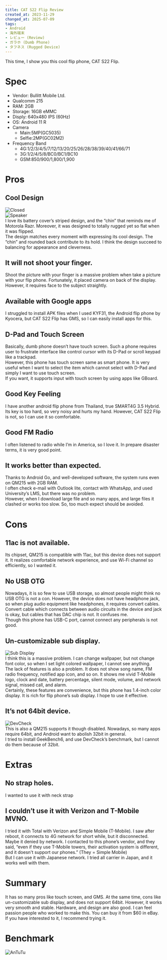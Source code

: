 ```yaml
---
title: CAT S22 Flip Review
created_at: 2023-11-29
changed_at: 2025-07-09
tags:
- Android
- 海外端末
- レビュー (Review)
- ガラホ (Dumb Phone)
- タフネス (Rugged Device)
---
```


This time, I show you this cool flip phone, CAT S22 Flip.<br>

# Spec
- Vendor: Bullitt Mobile Ltd.
- Qualcomm 215
- RAM: 2GB
- Storage: 16GB eMMC
- Disply: 640x480 IPS (60Hz)
- OS: Android 11 R
- Camera
  - Main:5MP(GC5035)
  - Selfie:2MP(GC02M2)
- Frequency Band
  - 4G:1/2/3/4/5/7/12/13/20/25/26/28/38/39/40/41/66/71
  - 3G:1/2/4/5/8/BC0/BC1/BC10
  - GSM:850/900/1,800/1,900 <br>

# Pros
## Cool Design
![Closed](https://imgur.com/enUx99o.jpeg)<br>
![Speaker](https://imgur.com/oxoI0qO.jpeg)<br>
I love its battery cover’s striped design, and the “chin” that reminds me of Motorola Razr. Moreover, it was designed to totally rugged yet so flat when it was flipped. <br>
The design matches every moment with expressing its cool design. The “chin” and rounded back contribute to its hold. I think the design succeed to balancing for appearance and cleverness.
##  It will not shoot your finger.
[](Camera)
Shoot the picture with your finger is a massive problem when take a picture with your flip phone. Fortunately, it placed camera on back of the display. However, it requires face to the subject straightly.
## Available with Google apps
I struggled to install APK files when I used KYF31, the Android flip phone by Kyocera, but CAT S22 Flip has GMS, so I can easily install apps for this.
## D-Pad and Touch Screen
Basically, dumb phone doesn’t have touch screen. Such a phone requires user to frustrate interface like control cursor with its D-Pad or scroll keypad like a trackpad. <br>
However, this phone has touch screen same as smart phone. It is very useful when I want to select the item which cannot select with D-Pad and simply I want to use touch screen.<br>
If you want, it supports input with touch screen by using apps like GBoard.

## Good Key Feeling
I have another android flip phone from Thailand, true SMART4G 3.5 Hybrid. Its key is too hard, so very noisy and hurts my hand. However, CAT S22 Flip is not, so I can use it so comfortable. 
## Good FM Radio
I often listened to radio while I’m in America, so I love it. In prepare disaster terms, it is very good point.
## It works better than expected.
Thanks to Android Go, and well-developed software, the system runs even on QM215 with 2GB RAM.<br>
I often check e-mail with Outlook lite, contact with WhatsApp, and used University’s LMS, but there was no problem.<br>
However, when I download large file and so many apps, and large files it clashed or works too slow. So, too much expect should be avoided. 


# Cons
## 11ac is not available.
Its chipset, QM215 is compatible with 11ac, but this device does not support it. It realizes comfortable network experience, and use Wi-Fi channel so efficiently, so I wanted it.
## No USB OTG
Nowadays, it is so few to use USB storage, so almost people might think no USB OTG is not a con. However, the device does not have headphone jack, so when plug audio equipment like headphones, it requires convert cables. Convert cable which connects between audio circuits in the device and jack is okay, but cables that has DAC chip is not. It confuses me.
<br>
Though this phone has USB-C port, cannot connect any peripherals is not good.

## Un-customizable sub display.
![Sub Display](https://imgur.com/DLKkaWm.jpeg)<br>
I think this is a massive problem. I can change wallpaper, but not change font color, so when I set light colored wallpaper, I cannot see anything.<br>
The lack of features is also a problem. It does not show song name, FM radio frequency, notified app icon, and so on. It shows me vivid T-Mobile logo, clock and date, battery percentage, silent mode, volume, and network signal, missed call, and alarm.<br>
Certainly, these features are convenience, but this phone has 1.4-inch color display. It is rich for flip phone’s sub display. I hope to use it effective. 
## It’s not 64bit device.
![DevCheck](https://imgur.com/qtM8ak5.jpeg)<br>
This is also a QM215 supports it though disabled. Nowadays, so many apps require 64bit, and Android want to abolish 32bit in general.<br>
I tried to install GeekBench6, and use DevCheck’s benchmark, but I cannot do them because of 32bit.

# Extras
## No strap holes.
I wanted to use it with neck strap
## I couldn’t use it with Verizon and T-Mobile MVNO.
I tried it with Total with Verizon and Simple Mobile (T-Mobile). I saw after reboot, it connects to 4G network for short while, but it disconnected. Maybe it denied by network. I contacted to this phone’s vendor, and they said, “even if they use T-Mobile towers, their activation system is different, and it doesn't support our phones.” (They = Simple Mobile)<br>
But I can use it with Japanese network. I tried all carrier in Japan, and it works well with them.

# Summary
It has so many pros like touch screen, and GMS. At the same time, cons like un-customizable sub display, and does not support 64bit. However, it works very smooth and stable. Hardware, and design are also good. I can feel passion people who worked to make this. You can buy it from $60 in eBay.<br>
If you have interested to it, I recommend trying it.
# Benchmark
![AnTuTu](https://imgur.com/a3XyyzP.jpeg)